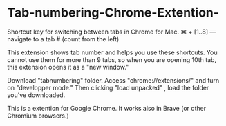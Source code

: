 # Tab-numbering-Chrome-Extention-

Shortcut key for switching between tabs in Chrome for Mac.
⌘ + [1..8] — navigate to a tab # (count from the left)

This extension shows tab number and helps you use these shortcuts.
You cannot use them for more than 9 tabs, so when you are opening 10th tab, this extension opens it as a "new window." 

Download "tabnumbering" folder. Access "chrome://extensions/" and turn on "developper mode." Then clicking "load unpacked" , load the folder you've downloaded.

This is a extention for Google Chrome. It works also in Brave (or other Chromium browsers.)  

